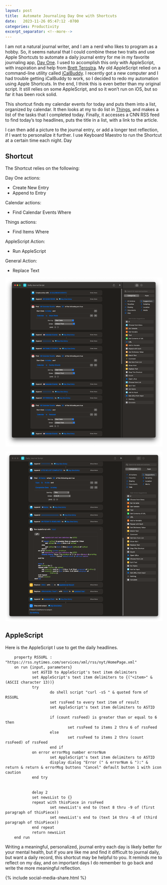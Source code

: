 ```yaml
---
layout: post
title:  Automate Journaling Day One with Shortcuts
date:   2023-11-26 05:47:12 -0700
categories: Productivity
excerpt_separator: <!--more-->
---
```



I am not a natural journal writer, and I am a nerd who likes to program as a hobby. So, it seems natural that I could combine these two traits and use Apple Shortcuts to automate a daily journal entry for me in my favorite journaling app, [Day One][1]. I used to accomplish this only with AppleScript, with inspiration and help from [Brett Terpstra][2]. <!--more--> My old AppleScript relied on a command-line utility called [iCalBuddy][3]. I recently got a new computer and I had trouble getting iCalBuddy to work, so I decided to redo my automation using Apple Shortcuts. In the end, I think this is even better than my original script. It still relies on some AppleScript, and so it won’t run on iOS, but so far it has been rock solid. 

This shortcut finds my calendar events for today and puts them into a list, organized by calendar. It then looks at my to do list in [Things][4], and makes a list of the tasks that I completed today. Finally, it accesses a CNN RSS feed to find today’s top headlines, puts the title in a list, with a link to the article. 

I can then add a picture to the journal entry, or add a longer text reflection, if I want to personalize it further. I use Keyboard Maestro to run the Shortcut at a certain time each night. Day

## Shortcut

The Shortcut relies on the following:

Day One actions: 

- Create New Entry
- Append to Entry

Calendar actions: 

- Find Calendar Events Where

Things actions: 

- Find Items Where

AppleScript Action: 

- Run AppleScript

General Action: 

- Replace Text


![Journal Script 1][image-1]

![Journal Script 2][image-2]

## AppleScript

Here is the AppleScript I use to get the daily headlines. 

        property RSSURL : "https://rss.nytimes.com/services/xml/rss/nyt/HomePage.xml"
        on run {input, parameters}
                set ASTID to AppleScript's text item delimiters
                set AppleScript's text item delimiters to {("<item>" & (ASCII character 13))}
                try
                        do shell script "curl -sS " & quoted form of RSSURL
                        set rssFeed to every text item of result
                        set AppleScript's text item delimiters to ASTID
                        
                        if (count rssFeed) is greater than or equal to 6 then
                                set rssFeed to items 2 thru 6 of rssFeed
                        else
                                set rssFeed to items 2 thru (count rssFeed) of rssFeed
                        end if
                on error errorMsg number errorNum
                        set AppleScript's text item delimiters to ASTID
                        display dialog "Error (" & errorNum & "):" & return & return & errorMsg buttons "Cancel" default button 1 with icon caution
                end try
                
                
                delay 2
                set newsList to {}
                repeat with thisPiece in rssFeed
                        set newsList's end to (text 8 thru -9 of (first paragraph of thisPiece))
                        set newsList's end to (text 14 thru -8 of (third paragraph of thisPiece))
                end repeat
                return newsList
        end run

Writing a meaningful, personalized, journal entry each day is likely better for your mental health, but if you are like me and find it difficult to journal daily, but want a daily record, this shortcut may be helpful to you. It reminds me to reflect on my day, and on important days I do remember to go back and write the more meaningful reflection. 

{% include social-media-share.html %}

[1]:    https://dayoneapp.com
[2]:    https://brettterpstra.com
[3]:    https://hasseg.org/icalBuddy/
[4]:    https://culturedcode.com/things/

[image-1]: /assets/journal-script-1.png
[image-2]: /assets/journal-script-2.png

<script src="https://giscus.app/client.js"
        data-repo="adamsappletech/adamsappletech.github.io"
        data-repo-id="R_kgDOK5uboQ"
        data-category="General"
        data-category-id="DIC_kwDOK5uboc4CbzPX"
        data-mapping="pathname"
        data-strict="0"
        data-reactions-enabled="1"
        data-emit-metadata="0"
        data-input-position="bottom"
        data-theme="preferred_color_scheme"
        data-lang="en"
        crossorigin="anonymous"
        async>
</script>